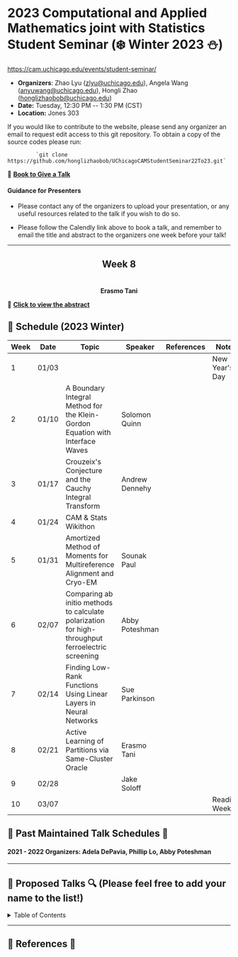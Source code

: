 # 2023 Computational and Applied Mathematics joint with Statistics Student Seminar (❄️ Winter 2023 ⛄️)

https://cam.uchicago.edu/events/student-seminar/

- **Organizers**: Zhao Lyu (zlyu@uchicago.edu), Angela Wang (anyuwang@uchicago.edu), Hongli Zhao (honglizhaobob@uchicago.edu)
- **Date:** Tuesday, 12:30 PM -- 1:30 PM (CST)
- **Location:** Jones 303  
  
If you would like to contribute to the website, please send any organizer an email to request edit access to this git repository. To obtain a copy of the source codes please run:

             `git clone https://github.com/honglizhaobob/UChicagoCAMStudentSeminar22To23.git`


📌 [**Book to Give a Talk**](https://calendly.com/camseminar/30min)

#### Guidance for Presenters

- Please contact any of the organizers to upload your presentation, or any useful resources related to the talk if you wish to do so.

- Please follow the Calendly link above to book a talk, and remember to email the title and abstract to the organizers one week before your talk!

--------------

<div align="center">
  <h2>  Week 8  </h2>
  <h1>   </h1>
  <strong> Erasmo Tani
  </strong>
</div>

📌 [**Click to view the abstract**](./abstracts/CAM_Seminar_Abstract_Solomon.pdf)


## 📅 Schedule (2023 Winter)
<div align="center">

| Week | Date   | Topic | Speaker                  | References | Notes |
| ---- | -----  | ----  | ----                     | ----       | ----  |
| 1    | 01/03  | | | |New Year's Day|
| 2    | 01/10  | A Boundary Integral Method for the Klein-Gordon Equation with Interface Waves | Solomon Quinn | | |
| 3    | 01/17  | Crouzeix's Conjecture and the Cauchy Integral Transform | Andrew Dennehy | | |
| 4    | 01/24  | CAM & Stats Wikithon |  | | |
| 5    | 01/31  |  Amortized Method of Moments for Multireference Alignment and Cryo-EM | Sounak Paul | | |
| 6    | 02/07  | Comparing ab initio methods to calculate polarization for high-throughput ferroelectric screening |Abby Poteshman | | |
| 7    | 02/14  | Finding Low-Rank Functions Using Linear Layers in Neural Networks | Sue Parkinson | | |
| 8    | 02/21  | Active Learning of Partitions via Same-Cluster Oracle |Erasmo Tani| | |
| 9    | 02/28  | |Jake Soloff | | |
| 10   | 03/07  | | | |Reading Week|

  
</div>

## 📅 Past Maintained Talk Schedules 📅

#### 2021 - 2022 Organizers: Adela DePavia, Phillip Lo, Abby Poteshman
---------


## 🔎 Proposed Talks 🔍 (Please feel free to add your name to the list!)

<details>
<summary>Table of Contents</summary>

###### 1. 



<br>[Back to top](#References)
</details>


----------
## 🔬 References 🔬 









